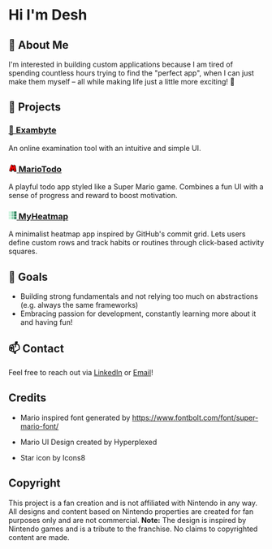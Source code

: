# Hi I'm Desh

## 🧩 About Me

I'm interested in building custom applications because I am tired of spending countless hours trying to find the "perfect app", when I can just make them myself – all while making life just a little more exciting! 👾

## 📂 Projects

### [📝 Exambyte](https://github.com/Deshenfektion/Exambyte)

An online examination tool with an intuitive and simple UI.

### [<img src="./assets/mariotodo-favicon.png" width="16" height="16"> MarioTodo](https://github.com/Deshenfektion/MarioTodo)

A playful todo app styled like a Super Mario game. Combines a fun UI with a sense of progress and reward to boost motivation.

### [<img src="./assets/heatmap-favicon.png" width="16" height="16"> MyHeatmap](https://github.com/Deshenfektion/MyHeatmap)

A minimalist heatmap app inspired by GitHub's commit grid. Lets users define custom rows and track habits or routines through click-based activity squares.

## 🚀 Goals

- Building strong fundamentals and not relying too much on abstractions (e.g. always the same frameworks)
- Embracing passion for development, constantly learning more about it and having fun!

## 📫 Contact

Feel free to reach out via [LinkedIn](https://www.linkedin.com/in/deshenrao/) or [Email](mailto:deshen.r1502@gmail.com)!

## Credits

- Mario inspired font generated by https://www.fontbolt.com/font/super-mario-font/

- Mario UI Design created by Hyperplexed

- Star icon by Icons8

## Copyright

This project is a fan creation and is not affiliated with Nintendo in any way. All designs and content based on Nintendo properties are created for fan purposes only and are not commercial.
**Note:** The design is inspired by Nintendo games and is a tribute to the franchise.
No claims to copyrighted content are made.
